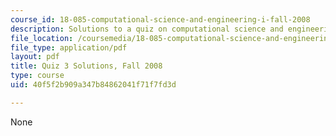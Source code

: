 ```yaml
---
course_id: 18-085-computational-science-and-engineering-i-fall-2008
description: Solutions to a quiz on computational science and engineering.
file_location: /coursemedia/18-085-computational-science-and-engineering-i-fall-2008/40f5f2b909a347b84862041f71f7fd3d_q3sols18085f05.pdf
file_type: application/pdf
layout: pdf
title: Quiz 3 Solutions, Fall 2008
type: course
uid: 40f5f2b909a347b84862041f71f7fd3d

---
```

None